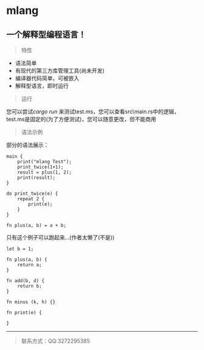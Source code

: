 # mlang
## 一个解释型**编程语言**！

>特性
- 语法简单
- 有现代的第三方库管理工具(尚未开发)
- 编译器代码简单，可被嵌入
- 解释型语言，即时运行

> 运行

您可以尝试*cargo run*
来测试test.ms，您可以查看src\main.rs中的逻辑，test.ms是固定的(为了方便测试)，您可以随意更改，但不能商用

> 语法示例

部分的语法展示：
```
main {
    print("mlang Test");
    print_twice(1+1);
    result = plus(1, 2);
    print(result);
}

do print_twice(e) {
    repeat 2 {
        print(e);
    }
}

fn plus(a, b) = a + b;
```

只有这个例子可以跑起来...(作者太懒了(不是))
```
let b = 1;

fn plus(a, b) {
    return a;
}

fn add(b, d) {
    return b;
}

fn minus (k, h) {}

fn print(e) {
    
}
```

-----------
> 联系方式：QQ:3272295385
